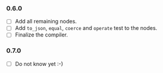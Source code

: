 ### 0.6.0

 - [ ] Add all remaining nodes.
 - [ ] Add `to_json`, `equal`, `coerce` and `operate` test to the nodes.
 - [ ] Finalize the compiler.
 
### 0.7.0

 - [ ] Do not know yet :-)
 